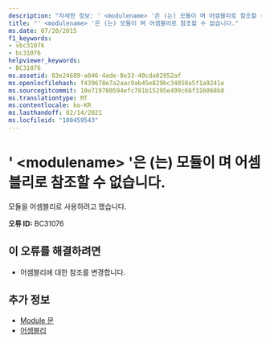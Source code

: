 ```yaml
---
description: "자세한 정보: ' <modulename> '은 (는) 모듈이 며 어셈블리로 참조할 수 없습니다."
title: "' <modulename> '은 (는) 모듈이 며 어셈블리로 참조할 수 없습니다."
ms.date: 07/20/2015
f1_keywords:
- vbc31076
- bc31076
helpviewer_keywords:
- BC31076
ms.assetid: 83e24689-a846-4ade-8e33-40cda02952af
ms.openlocfilehash: f439678e7a2aac9ab45e829bc34050a5f1a9241e
ms.sourcegitcommit: 10e719780594efc781b15295e499c66f316068b8
ms.translationtype: MT
ms.contentlocale: ko-KR
ms.lasthandoff: 02/14/2021
ms.locfileid: "100459543"
---
```

# <a name="modulename-is-a-module-and-cannot-be-referenced-as-an-assembly"></a>' \<modulename> '은 (는) 모듈이 며 어셈블리로 참조할 수 없습니다.

모듈을 어셈블리로 사용하려고 했습니다.  
  
 **오류 ID:** BC31076  
  
## <a name="to-correct-this-error"></a>이 오류를 해결하려면  
  
- 어셈블리에 대한 참조를 변경합니다.  
  
## <a name="see-also"></a>추가 정보

- [Module 문](../language-reference/statements/module-statement.md)
- [어셈블리](../language-reference/modifiers/assembly.md)
